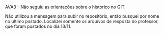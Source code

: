 AVA3 - Não seguiu as orientações sobre o histórico no GIT.


Não utilizou a mensagem para subir no repositório, então busquei por nome no último postado.
Localizei somente os arquivos de resposta do professor, que foram postados no dia 13/11.


